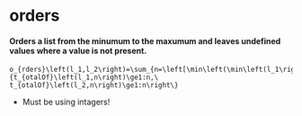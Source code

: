 # orders
#### Orders a list from the minumum to the maxumum and leaves undefined values where a value is not present.
    o_{rders}\left(l_1,l_2\right)=\sum_{n=\left[\min\left(\min\left(l_1\right),\min\left(l_2\right)\right),...,\max\left(\max\left(l_1\right),\max\left(l_2\right)\right)\right]}^{\left[\min\left(\min\left(l_1\right),\min\left(l_2\right)\right),...,\max\left(\max\left(l_1\right),\max\left(l_2\right)\right)\right]}\left\{t_{otalOf}\left(l_1,n\right)\ge1:n,\ t_{otalOf}\left(l_2,n\right)\ge1:n\right\}

* Must be using intagers!
